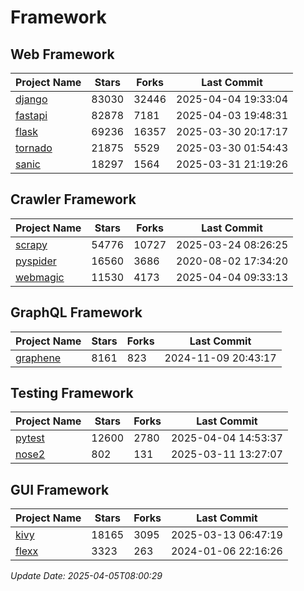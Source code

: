 # Framework

## Web Framework
| Project Name | Stars | Forks | Last Commit |
| ------------ | ----- | ----- | ----------- |
| [django](https://github.com/django/django) | 83030 | 32446 | 2025-04-04 19:33:04 |
| [fastapi](https://github.com/fastapi/fastapi) | 82878 | 7181 | 2025-04-03 19:48:31 |
| [flask](https://github.com/pallets/flask) | 69236 | 16357 | 2025-03-30 20:17:17 |
| [tornado](https://github.com/tornadoweb/tornado) | 21875 | 5529 | 2025-03-30 01:54:43 |
| [sanic](https://github.com/sanic-org/sanic) | 18297 | 1564 | 2025-03-31 21:19:26 |

## Crawler Framework
| Project Name | Stars | Forks | Last Commit |
| ------------ | ----- | ----- | ----------- |
| [scrapy](https://github.com/scrapy/scrapy) | 54776 | 10727 | 2025-03-24 08:26:25 |
| [pyspider](https://github.com/binux/pyspider) | 16560 | 3686 | 2020-08-02 17:34:20 |
| [webmagic](https://github.com/code4craft/webmagic) | 11530 | 4173 | 2025-04-04 09:33:13 |

## GraphQL Framework
| Project Name | Stars | Forks | Last Commit |
| ------------ | ----- | ----- | ----------- |
| [graphene](https://github.com/graphql-python/graphene) | 8161 | 823 | 2024-11-09 20:43:17 |

## Testing Framework
| Project Name | Stars | Forks | Last Commit |
| ------------ | ----- | ----- | ----------- |
| [pytest](https://github.com/pytest-dev/pytest) | 12600 | 2780 | 2025-04-04 14:53:37 |
| [nose2](https://github.com/nose-devs/nose2) | 802 | 131 | 2025-03-11 13:27:07 |

## GUI Framework
| Project Name | Stars | Forks | Last Commit |
| ------------ | ----- | ----- | ----------- |
| [kivy](https://github.com/kivy/kivy) | 18165 | 3095 | 2025-03-13 06:47:19 |
| [flexx](https://github.com/flexxui/flexx) | 3323 | 263 | 2024-01-06 22:16:26 |

*Update Date: 2025-04-05T08:00:29*